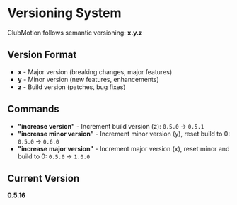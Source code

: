 # Versioning System

ClubMotion follows semantic versioning: **x.y.z**

## Version Format

- **x** - Major version (breaking changes, major features)
- **y** - Minor version (new features, enhancements)
- **z** - Build version (patches, bug fixes)

## Commands

- **"increase version"** - Increment build version (z): `0.5.0` → `0.5.1`
- **"increase minor version"** - Increment minor version (y), reset build to 0: `0.5.0` → `0.6.0`
- **"increase major version"** - Increment major version (x), reset minor and build to 0: `0.5.0` → `1.0.0`

## Current Version

**0.5.16**
